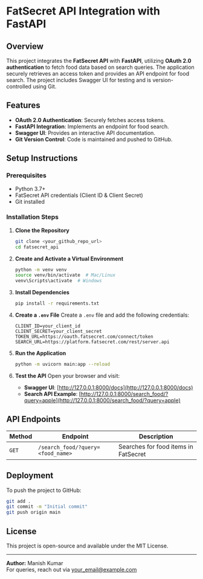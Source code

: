 # FatSecret API Integration with FastAPI

## Overview
This project integrates the **FatSecret API** with **FastAPI**, utilizing **OAuth 2.0 authentication** to fetch food data based on search queries. The application securely retrieves an access token and provides an API endpoint for food search. The project includes Swagger UI for testing and is version-controlled using Git.

## Features
- **OAuth 2.0 Authentication**: Securely fetches access tokens.
- **FastAPI Integration**: Implements an endpoint for food search.
- **Swagger UI**: Provides an interactive API documentation.
- **Git Version Control**: Code is maintained and pushed to GitHub.

## Setup Instructions

### Prerequisites
- Python 3.7+
- FatSecret API credentials (Client ID & Client Secret)
- Git installed

### Installation Steps

1. **Clone the Repository**
   ```sh
   git clone <your_github_repo_url>
   cd fatsecret_api
   ```

2. **Create and Activate a Virtual Environment**
   ```sh
   python -m venv venv
   source venv/bin/activate  # Mac/Linux
   venv\Scripts\activate  # Windows
   ```

3. **Install Dependencies**
   ```sh
   pip install -r requirements.txt
   ```

4. **Create a `.env` File**
   Create a `.env` file and add the following credentials:
   ```env
   CLIENT_ID=your_client_id
   CLIENT_SECRET=your_client_secret
   TOKEN_URL=https://oauth.fatsecret.com/connect/token
   SEARCH_URL=https://platform.fatsecret.com/rest/server.api
   ```

5. **Run the Application**
   ```sh
   python -m uvicorn main:app --reload
   ```

6. **Test the API**
   Open your browser and visit:
   - **Swagger UI**: [http://127.0.0.1:8000/docs](http://127.0.0.1:8000/docs)
   - **Search API Example**: [http://127.0.0.1:8000/search_food/?query=apple](http://127.0.0.1:8000/search_food/?query=apple)

## API Endpoints
| Method | Endpoint | Description |
|--------|----------|-------------|
| `GET`  | `/search_food/?query=<food_name>` | Searches for food items in FatSecret |

## Deployment
To push the project to GitHub:
```sh
git add .
git commit -m "Initial commit"
git push origin main
```

## License
This project is open-source and available under the MIT License.

---
**Author:** Manish Kumar  
For queries, reach out via [your_email@example.com](mailto:manishjr2507@gmail.com)

